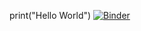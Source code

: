 print("Hello World")
[![Binder](https://mybinder.org/badge_logo.svg)](https://mybinder.org/v2/gh/Zhoulh54/Lab_Public/HEAD)
